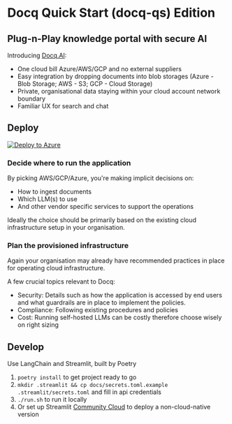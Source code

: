 
# Docq Quick Start (docq-qs) Edition

## Plug-n-Play knowledge portal with secure AI

Introducing [Docq.AI](https://docq.ai):

- One cloud bill Azure/AWS/GCP and no external suppliers
- Easy integration by dropping documents into blob storages (Azure - Blob Storage; AWS - S3; GCP - Cloud Storage)
- Private, organisational data staying within your cloud account network boundary
- Familiar UX for search and chat

## Deploy

[![Deploy to Azure](https://aka.ms/deploytoazurebutton)](https://portal.azure.com/#create/Microsoft.Template/uri/https%3A%2F%2Fraw.githubusercontent.com%2Fdocqai%2Fdocq-qs%2Fmain%2Fdeploy%2Fazure%2Ftemplate.json)


### Decide where to run the application

By picking AWS/GCP/Azure, you're making implicit decisions on:
- How to ingest documents
- Which LLM(s) to use
- And other vendor specific services to support the operations

Ideally the choice should be primarily based on the existing cloud infrastructure setup in your organisation.

### Plan the provisioned infrastructure

Again your organisation may already have recommended practices in place for operating cloud infrastructure. 

A few crucial topics relevant to Docq:
- Security: Details such as how the application is accessed by end users and what guardrails are in place to implement the policies.
- Compliance: Following existing procedures and policies
- Cost: Running self-hosted LLMs can be costly therefore choose wisely on right sizing

## Develop

Use LangChain and Streamlit, built by Poetry

1. `poetry install` to get project ready to go
2. `mkdir .streamlit && cp docs/secrets.toml.example .streamlit/secrets.toml` and fill in api credentials
3. `./run.sh` to run it locally
4. Or set up Streamlit [Community Cloud](https://streamlit.io/) to deploy a non-cloud-native version

